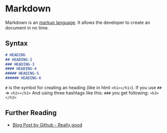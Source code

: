 # Markdown

Markdown is an [markup language][markup-wikipedia]. It allows the developer to create an document in no time.

## Syntax
```markdown
# HEADING
## HEADING-2
### HEADING-3
#### HEADING-4
##### HEADING-5
###### HEADING-6
```

`#` is the symbol for creating an heading (like in html `<h1></h1>`).
If you use `##` => `<h2></h2>`
And using three hashtags like this: `###` you get following: `<h3></h3>`

## Further Reading
- [Blog Post by Github - Really good][blog-post-github] 

[markup-wikipedia]: https://en.wikipedia.org/wiki/Markup_language
[blog-post-github]: https://guides.github.com/features/mastering-markdown/
